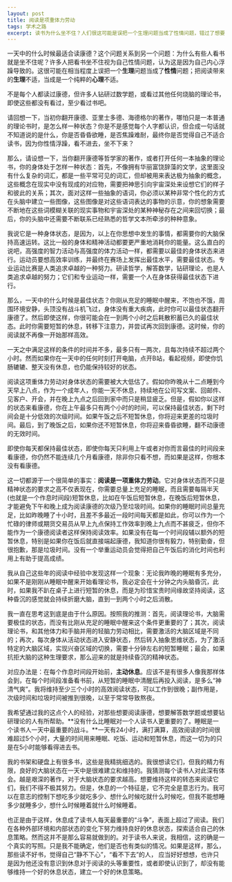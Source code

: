 ```yaml
---
layout: post
title: 阅读是项重体力劳动
tags: 学术之路
excerpt: 读书为什么坐不住？人们很这可能是误把一个生理问题当成了性情问题，错过了想要当哲学家的机会，或者错过了想要当学霸的机会。
---
```


一天中的什么时候最适合读康德？这个问题关系到另一个问题：为什么有些人看书就是坐不住呢？许多人把看书坐不住视为自己性情问题，认为这是因为自己内心浮躁导致的。这很可能在相当程度上误把一个**生理**问题当成了**性情**问题；把阅读带来的**生理**不适，当成是一个纯粹的**心理**不适。

不是每个人都读过康德，但许多人钻研过数学题，或看过其他任何烧脑的理论书，即使这些都没有看过，至少看过书吧。

请回想一下，当初你翻开康德、亚里士多德、海德格尔的著作，哪怕只是一本普通的理论书时，是怎么样一种状态？你是不是感觉每个人字都认识，但合成一句话就不知道说的是什么，你是否昏昏欲睡，是否焦躁难耐，最终你是否觉得自己不适合读书，因为你性情浮躁，看不进去，坐不下来？

那么，请设想一下，当你翻开康德等哲学家的著作，或者打开任何一本抽象的理论书，你的身体处于怎样一种状态：首先，不像拥有华丽富饶辞藻的文学，这里面没有什么复杂的词汇，都是一些平常可见的词汇，但却被用来表达极为抽象的概念，这些概念在现实中没有现成的对应物，需要把神思引向宇宙深处来设想它们的样子和彼此的关系；其次，面对这样一些抽象的语词，你必须以某种非常个性化的方式在头脑中建立一些图像，这些图像是对这些语词表达的事物的示意，你的想象需要不断地在这些词模糊关联的现实事物和宇宙深处的某种神秘存在之间来回切换；最后，你的头脑中还需要不断联系已经熟悉的哲学文本所牵涉的种种意象。

我说它是一种身体状态，是因为，以上在你思想中发生的事情，都需要你的大脑保持高速运转。这比一般的身体和精神活动都要更严重地消耗你的能量。这么直白的说吧，高强度的智力活动与高强度的体力活动一样，都需要以最佳的身体状态来进行。运动员要想高效率训练，并最终在赛场上发挥出最佳水平，需要最佳状态。专业运动比赛是人类追求卓越的一种努力。研读哲学，解答数学，钻研理论，也是人类追求卓越的努力；它们和专业运动一样，需要一个人在身体获得最佳状态下进行。

那么，一天中的什么时候是最佳状态？你刚从充足的睡眠中醒来，不饱也不饿，周围环境安静，头顶没有战斗机飞过，身体没有重大疾病，此时你可以最佳状态翻开康德了。然后即使这样，你很可能会在一到两个小时之后耗散积蓄已久的最佳状态。此时你需要短暂的休息，转移下注意力，并尝试再次回到康德。这时候，你的阅读就不再像一开始那样高效。

一天之中满足这样的条件的时间并不多，最多只有一两次，且每次持续不超过两个小时。然而如果你在一天中的任何时刻打开电脑，点开B站，看起视频，即使你饥肠辘辘、整天没有休息，也仍能保持较好的状态。

阅读这项重体力劳动对身体状态的需要被大大低估了。假如你昨晚从十二点睡到今天早上八点，作为一个成年人，你能一天不休息，持续地在公司写文案、回邮件、见客户、开会，并在晚上九点之后回到家中而只是稍显疲乏。但是，假如你以这样的状态来看康德，你在上午最多只有两个小时的时间，可以保持最佳状态，剩下时间会是十分低效的次级时间。如果午饭之后不短暂休息，你将迎来更差的垃圾时间。最后，到了晚饭之后，如果你还不短暂休息，你将迎来昏昏欲睡，翻不动康德的无效时间。

即使你每天都保持最佳状态，即使你每天只利用上午或者对你而言最佳的时间段来看康德，你仍然不能连续几个月看康德，除非你只看不想，而如果是这样，你根本没有看康德。

这一切都源于一个很简单的事实：**阅读是一项重体力劳动**。它对身体状态而不只是精神状态的要求之高不仅表现在，你需要总量上充足的睡眠，而且需要每隔半天(也就是一个作息时间段)短暂休息，比如在午饭后短暂休息，在晚饭后短暂休息，才能避免下午和晚上成为阅读康德的次级乃至垃圾时间。如果你的睡眠时间总量充足，比如昨晚睡了十小时，且差不多最近一段时间每天都是如此，你可以作为一个忙碌的律师或期货交易员从早上九点保持工作效率到晚上九点而不甚疲乏，但你不能作为一个康德阅读者这样保持阅读效率。如果没有在每一个时间段辅以额外的短暂休息，特别是如果你在饭后就直接端起康德，我知道你很有毅力，特别勤奋，但很抱歉，那是垃圾时间。没有一个举重运动员会觉得把自己午饭后的消化时间也利用上有助于提高成绩。

我从自己这些年的阅读中经验中发现这样一个现象：无论我昨晚的睡眠有多充分，如果不是刚刚从睡眠中醒来开始看理论书，我必定会在十分钟之内头脑昏沉，此时，如果我不趴在桌子上进行短暂的休息，而是为珍惜宝贵时间缘故坚持阅读，这种昏沉的感觉就会持续折磨大脑，直到一到两个小时之后消散。

我一直在思考这到底是由于什么原因。按照我的推测：首先，阅读理论书，大脑需要极佳的状态，而没有比刚从充足的睡眠中醒来这个条件更重要的了；其次，阅读理论书，和其他体力和手脑并用的轻脑力劳动相比，需要激活的大脑区域是不同的；再次，每次身体从活动状态进入安静状态，然后转入抽象思维状态，为了激活特定的大脑区域，实现兴奋区域的切换，需要十分钟左右的短暂睡眠；最会，如果抗拒大脑的这种生理要求，那么迎来的就是持续昏沉的精神状态。

对应办法是：在每个作息时间段开始前，**主动休息**。应该不是有很多人像我那样体会到，在每个时间段准备看书前，从短暂的睡眠中清醒后再投入阅读，是多么“神清气爽”。我将维持至少三个小时的高效阅读状态，可以工作到很晚；副作用是，次级时间和垃圾时间被推到很晚，以至于常常导致熬夜。

我希望通过我的这点个人的经验，对那些想要阅读康德，想要解答数学题或想要钻研理论的人有所帮助。**没有什么比睡眠对一个人读书人更重要的了。睡眠是一个读书人一天中最重要的战斗。**一天有24小时，满打满算，高效阅读的时间很难超过5个小时，大量的时间用来睡眠、吃饭、运动和短暂休息，而这一切为的只是在5小时能够看得进去书。

我的书架和硬盘上有很多书，这些是我精挑细选的。我很想读它们，但我的精力有限，良好的大脑状态在一天中是很难建立和维持的。我猜测每个读书人对此深有体会。越是艰深的著作，对于大脑状态的要求越高。想要维持这样的转态来阅读它们，我们不得不极其努力。但是，休息的一个特征是，它不完全是意志行为。我可以在意志的控制下想吃多少就吃多少、想什么时候吃就什么时候吃，但我不能想睡多少就睡多少，想什么时候睡着就什么时候睡着。

也正是由于这样，休息成了读书人每天最重要的“斗争”，表面上超过了阅读。我们在各种外部环境和内部状态的变化下努力维持良好的休息状态，探索适合自己的休息策略。然而这并不是那么容易就做到的。对于读书人来说，我相信，这的确是一个真实的写照。只是我不能确定，他们是否也有类似的情况。如果是这样，那么，那些读不好书，觉得自己“静不下心”，“看不下去”的人， 应当好好想想，也许只是因为他还没有意识到休息对于阅读的头等重要性，或者即使认识到了，却没有能够维持一个好的休息状态，建立一个好的休息策略。
